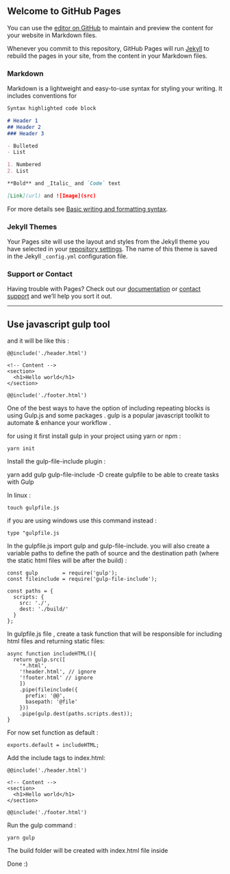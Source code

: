 ## Welcome to GitHub Pages

You can use the [editor on GitHub](https://github.com/shiri-naeiim/shiri-naeiim.github.io/edit/main/README.md) to maintain and preview the content for your website in Markdown files.

Whenever you commit to this repository, GitHub Pages will run [Jekyll](https://jekyllrb.com/) to rebuild the pages in your site, from the content in your Markdown files.

### Markdown

Markdown is a lightweight and easy-to-use syntax for styling your writing. It includes conventions for

```markdown
Syntax highlighted code block

# Header 1
## Header 2
### Header 3

- Bulleted
- List

1. Numbered
2. List

**Bold** and _Italic_ and `Code` text

[Link](url) and ![Image](src)
```

For more details see [Basic writing and formatting syntax](https://docs.github.com/en/github/writing-on-github/getting-started-with-writing-and-formatting-on-github/basic-writing-and-formatting-syntax).

### Jekyll Themes

Your Pages site will use the layout and styles from the Jekyll theme you have selected in your [repository settings](https://github.com/shiri-naeiim/shiri-naeiim.github.io/settings/pages). The name of this theme is saved in the Jekyll `_config.yml` configuration file.

### Support or Contact

Having trouble with Pages? Check out our [documentation](https://docs.github.com/categories/github-pages-basics/) or [contact support](https://support.github.com/contact) and we’ll help you sort it out.

---

## Use javascript gulp tool

and it will be like this :

```
@@include('./header.html')

<!-- Content -->
<section>
  <h1>Hello world</h1>
</section>

@@include('./footer.html')
```

One of the best ways to have the option of including repeating blocks is using Gulp.js and some packages . gulp is a popular javascript toolkit to automate & enhance your workflow .

for using it first install gulp in your project using yarn or npm :

```
yarn init
```
Install the gulp-file-include plugin :

yarn add gulp gulp-file-include -D
create gulpfile to be able to create tasks with Gulp

In linux :

```
touch gulpfile.js
```
if you are using windows use this command instead :

```
type "gulpfile.js
```

In the gulpfile.js import gulp and gulp-file-include. you will also create a variable paths to define the path of source and the destination path (where the static html files will be after the build) :

```
const gulp        = require('gulp');
const fileinclude = require('gulp-file-include');

const paths = {
  scripts: {
    src: './',
    dest: './build/'
  }
};
```

In gulpfile.js file , create a task function that will be responsible for including html files and returning static files:

```
async function includeHTML(){
  return gulp.src([
    '*.html',
    '!header.html', // ignore
    '!footer.html' // ignore
    ])
    .pipe(fileinclude({
      prefix: '@@',
      basepath: '@file'
    }))
    .pipe(gulp.dest(paths.scripts.dest));
}
```

For now set function as default :

``` 
exports.default = includeHTML;
 ```

Add the include tags to index.html:

```
@@include('./header.html')

<!-- Content -->
<section>
  <h1>Hello world</h1>
</section>

@@include('./footer.html')
```

Run the gulp command :

```
yarn gulp
```

The build folder will be created with index.html file inside

Done :)
